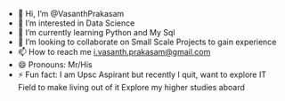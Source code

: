 - 👋 Hi, I’m @VasanthPrakasam
- 👀 I’m interested in Data Science
- 🌱 I’m currently learning Python and My Sql
- 💞️ I’m looking to collaborate on Small Scale Projects to gain experience
- 📫 How to reach me i.vasanth.prakasam@gmail.com
- 😄 Pronouns: Mr/His
- ⚡ Fun fact: I am Upsc Aspirant but recently I quit, want to explore IT Field to make living out of it Explore my higher studies aboard

<!---
VasanthPrakasam/VasanthPrakasam is a ✨ special ✨ repository because its `README.md` (this file) appears on your GitHub profile.
You can click the Preview link to take a look at your changes.
--->
